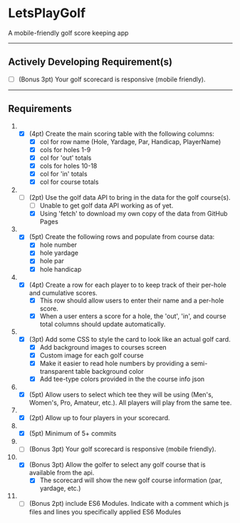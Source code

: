 # LetsPlayGolf
A mobile-friendly golf score keeping app

---
## Actively Developing Requirement(s)
 - [ ] (Bonus 3pt) Your golf scorecard is responsive (mobile friendly).

---
## Requirements
1. - [x] (4pt) Create the main scoring table with the following columns:
     - [x] col for row name (Hole, Yardage, Par, Handicap, PlayerName)
     - [x] cols for holes 1-9
     - [x] col for 'out' totals
     - [x] cols for holes 10-18
     - [x] col for 'in' totals
     - [x] col for course totals
1. - [ ] (2pt) Use the golf data API to bring in the data for the golf course(s).
     - [ ] Unable to get golf data API working as of yet.
     - [x] Using 'fetch' to download my own copy of the data from GitHub Pages
1. - [x] (5pt) Create the following rows and populate from course data:
     - [x] hole number
     - [x] hole yardage
     - [x] hole par
     - [x] hole handicap
1. - [x] (4pt) Create a row for each player to to keep track of their per-hole and
cumulative scores.
     - [x] This row should allow users to enter their name and a per-hole score.
     - [x] When a user enters a score for a hole, the 'out', 'in', and course
  total columns should update automatically.
1. - [x] (3pt) Add some CSS to style the card to look like an actual golf card.
     - [x] Add background images to courses screen
     - [x] Custom image for each golf course
     - [x] Make it easier to read hole numbers by providing a semi-transparent table background color
     - [x] Add tee-type colors provided in the the course info json
1. - [x] (5pt) Allow users to select which tee they will be using
(Men's, Women's, Pro, Amateur, etc.). All players will play from the same tee.
1. - [x] (2pt) Allow up to four players in your scorecard.
1. - [x] (5pt) Minimum of 5+ commits
1. - [ ] (Bonus 3pt) Your golf scorecard is responsive (mobile friendly).
1. - [x] (Bonus 3pt) Allow the golfer to select any golf course that is available
from the api.
     - [x] The scorecard will show the new golf course information (par, yardage, etc.)
1. - [ ] (Bonus 2pt) include ES6 Modules. Indicate with a comment which js files
and lines you specifically applied ES6 Modules
